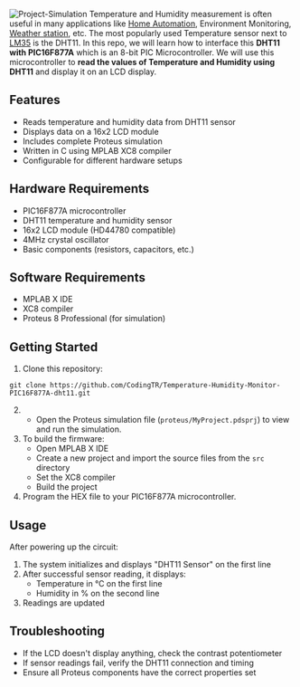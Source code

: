 ![Project-Simulation](https://github.com/user-attachments/assets/2a1a1a5a-eff8-4324-91a4-9758543181cc)
Temperature and Humidity measurement is often useful in many applications like [Home Automation](https://circuitdigest.com/home-automation-projects), Environment Monitoring, [Weather station](https://circuitdigest.com/microcontroller-projects/esp12-nodemcu-based-iot-weather-station), etc. The most popularly used Temperature sensor next to [LM35](https://circuitdigest.com/tags/lm35) is the DHT11. In this repo, we will learn how to interface this **DHT11 with PIC16F877A** which is an 8-bit PIC Microcontroller. We will use this microcontroller to **read the values of Temperature and Humidity using DHT11** and display it on an LCD display.
## Features

- Reads temperature and humidity data from DHT11 sensor 
- Displays data on a 16x2 LCD module
- Includes complete Proteus simulation
- Written in C using MPLAB XC8 compiler
- Configurable for different hardware setups
## Hardware Requirements
- PIC16F877A microcontroller
- DHT11 temperature and humidity sensor
- 16x2 LCD module (HD44780 compatible)
- 4MHz crystal oscillator
- Basic components (resistors, capacitors, etc.)
## Software Requirements
- MPLAB X IDE
- XC8 compiler
- Proteus 8 Professional (for simulation)
## Getting Started
1. Clone this repository:
```git 
git clone https://github.com/CodingTR/Temperature-Humidity-Monitor-PIC16F877A-dht11.git
```
2. - Open the Proteus simulation file (`proteus/MyProject.pdsprj`) to view and run the simulation.
3. To build the firmware:
    - Open MPLAB X IDE
    - Create a new project and import the source files from the `src` directory
    - Set the XC8 compiler
    - Build the project
4. Program the HEX file to your PIC16F877A microcontroller.
## Usage
After powering up the circuit:
1. The system initializes and displays "DHT11 Sensor" on the first line
2. After successful sensor reading, it displays:
    - Temperature in °C on the first line
    - Humidity in % on the second line
3. Readings are updated
## Troubleshooting
- If the LCD doesn't display anything, check the contrast potentiometer
- If sensor readings fail, verify the DHT11 connection and timing
- Ensure all Proteus components have the correct properties set
